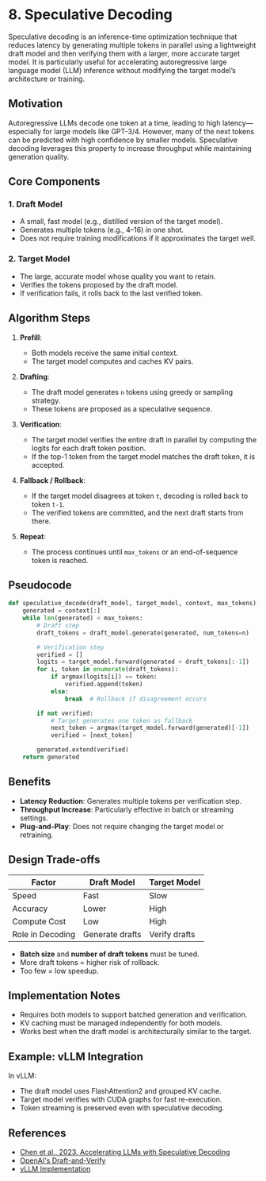 # 8. Speculative Decoding

Speculative decoding is an inference-time optimization technique that reduces latency by generating multiple tokens in parallel using a lightweight draft model and then verifying them with a larger, more accurate target model. It is particularly useful for accelerating autoregressive large language model (LLM) inference without modifying the target model’s architecture or training.

## Motivation

Autoregressive LLMs decode one token at a time, leading to high latency—especially for large models like GPT-3/4. However, many of the next tokens can be predicted with high confidence by smaller models. Speculative decoding leverages this property to increase throughput while maintaining generation quality.

## Core Components

### 1. **Draft Model**

- A small, fast model (e.g., distilled version of the target model).
- Generates multiple tokens (e.g., 4–16) in one shot.
- Does not require training modifications if it approximates the target well.

### 2. **Target Model**

- The large, accurate model whose quality you want to retain.
- Verifies the tokens proposed by the draft model.
- If verification fails, it rolls back to the last verified token.

## Algorithm Steps

1. **Prefill**:

   - Both models receive the same initial context.
   - The target model computes and caches KV pairs.

2. **Drafting**:

   - The draft model generates `n` tokens using greedy or sampling strategy.
   - These tokens are proposed as a speculative sequence.

3. **Verification**:

   - The target model verifies the entire draft in parallel by computing the logits for each draft token position.
   - If the top-1 token from the target model matches the draft token, it is accepted.

4. **Fallback / Rollback**:

   - If the target model disagrees at token `t`, decoding is rolled back to token `t-1`.
   - The verified tokens are committed, and the next draft starts from there.

5. **Repeat**:

   - The process continues until `max_tokens` or an end-of-sequence token is reached.

## Pseudocode

```python
def speculative_decode(draft_model, target_model, context, max_tokens):
    generated = context[:]
    while len(generated) < max_tokens:
        # Draft step
        draft_tokens = draft_model.generate(generated, num_tokens=n)

        # Verification step
        verified = []
        logits = target_model.forward(generated + draft_tokens[:-1])
        for i, token in enumerate(draft_tokens):
            if argmax(logits[i]) == token:
                verified.append(token)
            else:
                break  # Rollback if disagreement occurs

        if not verified:
            # Target generates one token as fallback
            next_token = argmax(target_model.forward(generated)[-1])
            verified = [next_token]

        generated.extend(verified)
    return generated
```

## Benefits

- **Latency Reduction**: Generates multiple tokens per verification step.
- **Throughput Increase**: Particularly effective in batch or streaming settings.
- **Plug-and-Play**: Does not require changing the target model or retraining.

## Design Trade-offs

| Factor           | Draft Model     | Target Model  |
| ---------------- | --------------- | ------------- |
| Speed            | Fast            | Slow          |
| Accuracy         | Lower           | High          |
| Compute Cost     | Low             | High          |
| Role in Decoding | Generate drafts | Verify drafts |

- **Batch size** and **number of draft tokens** must be tuned.
- More draft tokens = higher risk of rollback.
- Too few = low speedup.

## Implementation Notes

- Requires both models to support batched generation and verification.
- KV caching must be managed independently for both models.
- Works best when the draft model is architecturally similar to the target.

## Example: vLLM Integration

In vLLM:

- The draft model uses FlashAttention2 and grouped KV cache.
- Target model verifies with CUDA graphs for fast re-execution.
- Token streaming is preserved even with speculative decoding.

## References

- [Chen et al., 2023. Accelerating LLMs with Speculative Decoding](https://arxiv.org/abs/2302.01318)
- [OpenAI's Draft-and-Verify](https://openai.com/research/accelerating-gpts-with-speculative-decoding)
- [vLLM Implementation](https://github.com/vllm-project/vllm)
